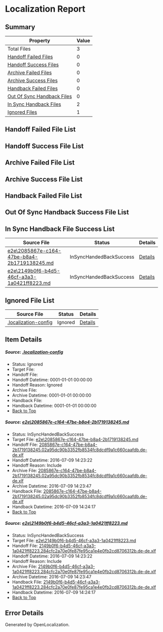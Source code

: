 # <a name='report-top'></a> Localization Report

## Summary
 Property | Value 
 -------- | ----- 
 Total Files | 3
[ Handoff Failed Files ](#handoff-failed-list)| 0
[ Handoff Success Files ](#handoff-success-list)| 0
[ Archive Failed Files ](#archive-failed-list)| 0
[ Archive Success Files ](#archive-success-list)| 0
[ Handback Failed Files ](#handback-failed-list)| 0
[ Out Of Sync Handback Files ](#outofsync-handback-success-list)| 0
[ In Sync Handback Files ](#insync-handback-success-list)| 2
[ Ignored Files ](#ignored-list)| 1

## <a name='handoff-failed-list'></a> Handoff Failed File List

## <a name='handoff-success-list'></a> Handoff Success File List

## <a name='archive-failed-list'></a> Archive Failed File List

## <a name='archive-success-list'></a> Archive Success File List

## <a name='handback-failed-list'></a> Handback Failed File List

## <a name='outofsync-handback-success-list'></a> Out Of Sync Handback Success File List

## <a name='insync-handback-success-list'></a> In Sync Handback File Success List
 Source File | Status | Details 
 ----------- | ------ | ------- 
 [e2e\2085867e-c164-47be-b8a4-2b1719138245.md](https://github.com/OpenLocalizationTestOrg/oltest/blob/ebb1a81ab99af40c878f6ca1749294b69742b79c/e2e/2085867e-c164-47be-b8a4-2b1719138245.md) | InSyncHandedBackSuccess | [Details](#1d29b85213b82ac11f82c396aecf4e4c25f4ec381)
 [e2e\2149b0f6-b4d5-46cf-a3a3-1a0421ff8223.md](https://github.com/OpenLocalizationTestOrg/oltest/blob/ebb1a81ab99af40c878f6ca1749294b69742b79c/e2e/2149b0f6-b4d5-46cf-a3a3-1a0421ff8223.md) | InSyncHandedBackSuccess | [Details](#78c33ff8d801fd300efcfa7b069983bba37a0fdc2)

## <a name='ignored-list'></a> Ignored File List
 Source File | Status | Details 
 ----------- | ------ | ------- 
 [.localization-config](https://github.com/OpenLocalizationTestOrg/oltest/blob/ebb1a81ab99af40c878f6ca1749294b69742b79c/.localization-config) | Ignored | [Details](#3d4f252ac210baf56311d7e97dcc2db10974dbd20)

## Item Details
##### <a name='3d4f252ac210baf56311d7e97dcc2db10974dbd20'></a> Source: [.localization-config](https://github.com/OpenLocalizationTestOrg/oltest/blob/ebb1a81ab99af40c878f6ca1749294b69742b79c/.localization-config)
* Status: Ignored
* Target File: 
* Handoff File: 
* Handoff Datetime: 0001-01-01 00:00:00
* Handoff Reason: Ignored
* Archive File: 
* Archive Datetime: 0001-01-01 00:00:00
* Handback File: 
* Handback Datetime: 0001-01-01 00:00:00
* [Back to Top](#report-top)

##### <a name='1d29b85213b82ac11f82c396aecf4e4c25f4ec381'></a> Source: [e2e\2085867e-c164-47be-b8a4-2b1719138245.md](https://github.com/OpenLocalizationTestOrg/oltest/blob/ebb1a81ab99af40c878f6ca1749294b69742b79c/e2e/2085867e-c164-47be-b8a4-2b1719138245.md)
* Status: InSyncHandedBackSuccess
* Target File: [e2e\2085867e-c164-47be-b8a4-2b1719138245.md](https://github.com/OpenLocalizationTestOrg/oltest-dede-fly/blob/33ac8fde97e85fea067d98b7da56226aed83bb88/e2e/2085867e-c164-47be-b8a4-2b1719138245.md)
* Handoff File: [2085867e-c164-47be-b8a4-2b1719138245.02a95dc90b3352fb8534fc8dcdf9a1c660caafdb.de-de.xlf](https://github.com/OpenLocalizationTestOrg/olhandoff-e2e/blob/c907d40734e397aca7cac2547cff75cf566d8a2b/ol-handoff/OpenLocalizationTestOrg/oltest-dede-fly/ci/ht/2085867e-c164-47be-b8a4-2b1719138245.02a95dc90b3352fb8534fc8dcdf9a1c660caafdb.de-de.xlf)
* Handoff Datetime: 2016-07-09 14:23:22
* Handoff Reason: Include
* Archive File: [2085867e-c164-47be-b8a4-2b1719138245.02a95dc90b3352fb8534fc8dcdf9a1c660caafdb.de-de.xlf](https://github.com/OpenLocalizationTestOrg/olhandoff-e2e/blob/d728e5ed6eb93736e8669aa79b7f214368a1a679/ol-archive/OpenLocalizationTestOrg/oltest-dede-fly/ci/ht/2085867e-c164-47be-b8a4-2b1719138245.02a95dc90b3352fb8534fc8dcdf9a1c660caafdb.de-de.xlf)
* Archive Datetime: 2016-07-09 14:23:47
* Handback File: [2085867e-c164-47be-b8a4-2b1719138245.02a95dc90b3352fb8534fc8dcdf9a1c660caafdb.de-de.xlf](https://github.com/OpenLocalizationTestOrg/olhandback-e2e/blob/aa8b394188558401269b159304bf097f7a873592/ol-handback/OpenLocalizationTestOrg/oltest-dede-fly/ci/ht/2085867e-c164-47be-b8a4-2b1719138245.02a95dc90b3352fb8534fc8dcdf9a1c660caafdb.de-de.xlf)
* Handback Datetime: 2016-07-09 14:24:17
* [Back to Top](#report-top)

##### <a name='78c33ff8d801fd300efcfa7b069983bba37a0fdc2'></a> Source: [e2e\2149b0f6-b4d5-46cf-a3a3-1a0421ff8223.md](https://github.com/OpenLocalizationTestOrg/oltest/blob/ebb1a81ab99af40c878f6ca1749294b69742b79c/e2e/2149b0f6-b4d5-46cf-a3a3-1a0421ff8223.md)
* Status: InSyncHandedBackSuccess
* Target File: [e2e\2149b0f6-b4d5-46cf-a3a3-1a0421ff8223.md](https://github.com/OpenLocalizationTestOrg/oltest-dede-fly/blob/33ac8fde97e85fea067d98b7da56226aed83bb88/e2e/2149b0f6-b4d5-46cf-a3a3-1a0421ff8223.md)
* Handoff File: [2149b0f6-b4d5-46cf-a3a3-1a0421ff8223.284cfc2a70e0fe87fe95ca1e4e0fb2cd8706312b.de-de.xlf](https://github.com/OpenLocalizationTestOrg/olhandoff-e2e/blob/c907d40734e397aca7cac2547cff75cf566d8a2b/ol-handoff/OpenLocalizationTestOrg/oltest-dede-fly/ci/ht/2149b0f6-b4d5-46cf-a3a3-1a0421ff8223.284cfc2a70e0fe87fe95ca1e4e0fb2cd8706312b.de-de.xlf)
* Handoff Datetime: 2016-07-09 14:23:22
* Handoff Reason: Include
* Archive File: [2149b0f6-b4d5-46cf-a3a3-1a0421ff8223.284cfc2a70e0fe87fe95ca1e4e0fb2cd8706312b.de-de.xlf](https://github.com/OpenLocalizationTestOrg/olhandoff-e2e/blob/d728e5ed6eb93736e8669aa79b7f214368a1a679/ol-archive/OpenLocalizationTestOrg/oltest-dede-fly/ci/ht/2149b0f6-b4d5-46cf-a3a3-1a0421ff8223.284cfc2a70e0fe87fe95ca1e4e0fb2cd8706312b.de-de.xlf)
* Archive Datetime: 2016-07-09 14:23:47
* Handback File: [2149b0f6-b4d5-46cf-a3a3-1a0421ff8223.284cfc2a70e0fe87fe95ca1e4e0fb2cd8706312b.de-de.xlf](https://github.com/OpenLocalizationTestOrg/olhandback-e2e/blob/aa8b394188558401269b159304bf097f7a873592/ol-handback/OpenLocalizationTestOrg/oltest-dede-fly/ci/ht/2149b0f6-b4d5-46cf-a3a3-1a0421ff8223.284cfc2a70e0fe87fe95ca1e4e0fb2cd8706312b.de-de.xlf)
* Handback Datetime: 2016-07-09 14:24:17
* [Back to Top](#report-top)


## Error Details

Generated by OpenLocalization.
